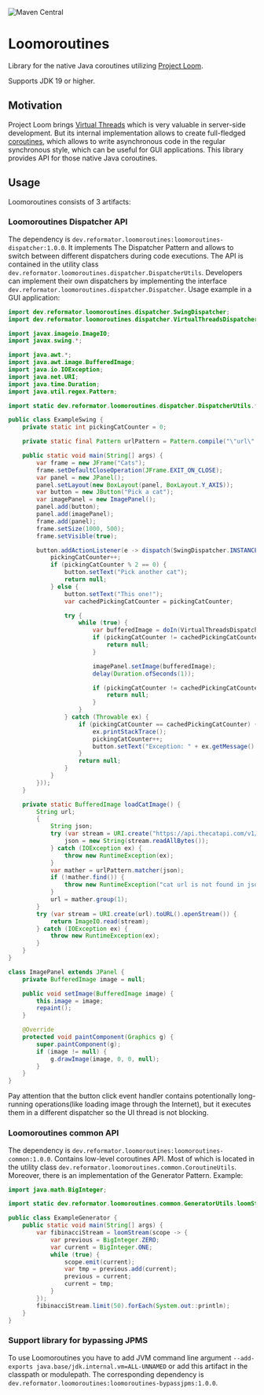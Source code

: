 ![Maven Central](https://img.shields.io/maven-central/v/dev.reformator.loomoroutines/loomoroutines-common)
# Loomoroutines
Library for the native Java coroutines utilizing [Project Loom](https://openjdk.org/projects/loom/).

Supports JDK 19 or higher.

## Motivation
Project Loom brings [Virtual Threads](https://docs.oracle.com/en/java/javase/21/core/virtual-threads.html) which is very valuable in server-side development.
But its internal implementation allows to create full-fledged [coroutines](https://en.wikipedia.org/wiki/Coroutine), which allows to write asynchronous code in the regular synchronous style, which can be useful for GUI applications.
This library provides API for those native Java coroutines.

## Usage
Loomoroutines consists of 3 artifacts:

### Loomoroutines Dispatcher API
The dependency is `dev.reformator.loomoroutines:loomoroutines-dispatcher:1.0.0`. It implements The Dispatcher Pattern and allows to switch between different dispatchers during code executions.
The API is contained in the utility class `dev.reformator.loomoroutines.dispatcher.DispatcherUtils`. Developers can implement their own dispatchers by implementing the interface `dev.reformator.loomoroutines.dispatcher.Dispatcher`.
Usage example in a GUI application:
```java
import dev.reformator.loomoroutines.dispatcher.SwingDispatcher;
import dev.reformator.loomoroutines.dispatcher.VirtualThreadsDispatcher;

import javax.imageio.ImageIO;
import javax.swing.*;

import java.awt.*;
import java.awt.image.BufferedImage;
import java.io.IOException;
import java.net.URI;
import java.time.Duration;
import java.util.regex.Pattern;

import static dev.reformator.loomoroutines.dispatcher.DispatcherUtils.*;

public class ExampleSwing {
    private static int pickingCatCounter = 0;

    private static final Pattern urlPattern = Pattern.compile("\"url\":\"([^\"]+)\"");

    public static void main(String[] args) {
        var frame = new JFrame("Cats");
        frame.setDefaultCloseOperation(JFrame.EXIT_ON_CLOSE);
        var panel = new JPanel();
        panel.setLayout(new BoxLayout(panel, BoxLayout.Y_AXIS));
        var button = new JButton("Pick a cat");
        var imagePanel = new ImagePanel();
        panel.add(button);
        panel.add(imagePanel);
        frame.add(panel);
        frame.setSize(1000, 500);
        frame.setVisible(true);

        button.addActionListener(e -> dispatch(SwingDispatcher.INSTANCE, () -> {
            pickingCatCounter++;
            if (pickingCatCounter % 2 == 0) {
                button.setText("Pick another cat");
                return null;
            } else {
                button.setText("This one!");
                var cachedPickingCatCounter = pickingCatCounter;

                try {
                    while (true) {
                        var bufferedImage = doIn(VirtualThreadsDispatcher.INSTANCE, ExampleSwing::loadCatImage);
                        if (pickingCatCounter != cachedPickingCatCounter) {
                            return null;
                        }

                        imagePanel.setImage(bufferedImage);
                        delay(Duration.ofSeconds(1));

                        if (pickingCatCounter != cachedPickingCatCounter) {
                            return null;
                        }
                    }
                } catch (Throwable ex) {
                    if (pickingCatCounter == cachedPickingCatCounter) {
                        ex.printStackTrace();
                        pickingCatCounter++;
                        button.setText("Exception: " + ex.getMessage() + ". Try again?");
                    }
                    return null;
                }
            }
        }));
    }

    private static BufferedImage loadCatImage() {
        String url;
        {
            String json;
            try (var stream = URI.create("https://api.thecatapi.com/v1/images/search").toURL().openStream()) {
                json = new String(stream.readAllBytes());
            } catch (IOException ex) {
                throw new RuntimeException(ex);
            }
            var mather = urlPattern.matcher(json);
            if (!mather.find()) {
                throw new RuntimeException("cat url is not found in json '" + json + "'");
            }
            url = mather.group(1);
        }
        try (var stream = URI.create(url).toURL().openStream()) {
            return ImageIO.read(stream);
        } catch (IOException ex) {
            throw new RuntimeException(ex);
        }
    }
}

class ImagePanel extends JPanel {
    private BufferedImage image = null;

    public void setImage(BufferedImage image) {
        this.image = image;
        repaint();
    }

    @Override
    protected void paintComponent(Graphics g) {
        super.paintComponent(g);
        if (image != null) {
            g.drawImage(image, 0, 0, null);
        }
    }
}
```
Pay attention that the button click event handler contains potentionally long-running operations(like loading image through the Internet), but it executes them in a different dispatcher so the UI thread is not blocking.

### Loomoroutines common API
The dependency is `dev.reformator.loomoroutines:loomoroutines-common:1.0.0`.
Contains low-level coroutines API. Most of which is located in the utility class `dev.reformator.loomoroutines.common.CoroutineUtils`.
Moreover, there is an implementation of the Generator Pattern. Example:
```java
import java.math.BigInteger;

import static dev.reformator.loomoroutines.common.GeneratorUtils.loomStream;

public class ExampleGenerator {
    public static void main(String[] args) {
        var fibinacciStream = loomStream(scope -> {
            var previous = BigInteger.ZERO;
            var current = BigInteger.ONE;
            while (true) {
                scope.emit(current);
                var tmp = previous.add(current);
                previous = current;
                current = tmp;
            }
        });
        fibinacciStream.limit(50).forEach(System.out::println);
    }
}
```

### Support library for bypassing JPMS
To use Loomoroutines you have to add JVM command line argument `--add-exports java.base/jdk.internal.vm=ALL-UNNAMED` or add this artifact in the classpath or modulepath.
The corresponding dependency is `dev.reformator.loomoroutines:loomoroutines-bypassjpms:1.0.0`.
